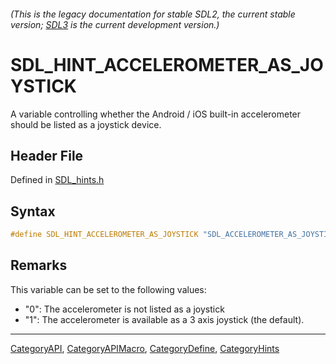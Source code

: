 ###### (This is the legacy documentation for stable SDL2, the current stable version; [SDL3](https://wiki.libsdl.org/SDL3/) is the current development version.)
# SDL_HINT_ACCELEROMETER_AS_JOYSTICK

A variable controlling whether the Android / iOS built-in accelerometer should be listed as a joystick device.

## Header File

Defined in [SDL_hints.h](https://github.com/libsdl-org/SDL/blob/SDL2/include/SDL_hints.h)

## Syntax

```c
#define SDL_HINT_ACCELEROMETER_AS_JOYSTICK "SDL_ACCELEROMETER_AS_JOYSTICK"
```

## Remarks

This variable can be set to the following values:

- "0": The accelerometer is not listed as a joystick
- "1": The accelerometer is available as a 3 axis joystick (the default).

----
[CategoryAPI](CategoryAPI), [CategoryAPIMacro](CategoryAPIMacro), [CategoryDefine](CategoryDefine), [CategoryHints](CategoryHints)


